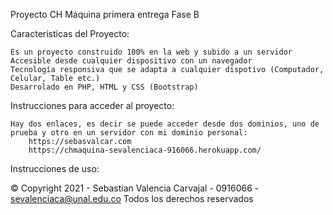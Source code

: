 Proyecto CH Máquina primera entrega Fase B

Características del Proyecto:

    Es un proyecto construido 100% en la web y subido a un servidor
    Accesible desde cualquier dispositivo con un navegador
    Tecnología responsiva que se adapta a cualquier dispotivo (Computador, Celular, Table etc.)
    Desarrolado en PHP, HTML y CSS (Bootstrap)

Instrucciones para acceder al proyecto:

    Hay dos enlaces, es decir se puede acceder desde dos dominios, uno de prueba y otro en un servidor con mi dominio personal:
        https://sebasvalcar.com
        https://chmaquina-sevalenciaca-916066.herokuapp.com/

Instrucciones de uso:

© Copyright 2021 - Sebastian Valencia Carvajal - 0916066 - sevalenciaca@unal.edu.co
Todos los derechos reservados
